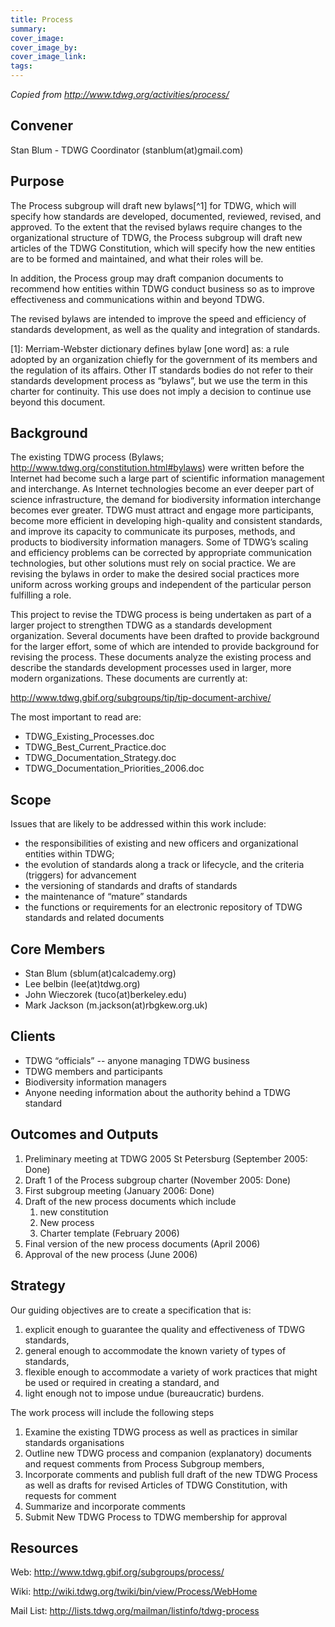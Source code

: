 ```yaml
---
title: Process
summary: 
cover_image: 
cover_image_by: 
cover_image_link: 
tags: 
---
```


_Copied from <http://www.tdwg.org/activities/process/>_

## Convener

Stan Blum - TDWG Coordinator (stanblum(at)gmail.com)

## Purpose

The Process subgroup will draft new bylaws[^1] for TDWG, which will specify how standards are developed, documented, reviewed, revised, and approved. To the extent that the revised bylaws require changes to the organizational structure of TDWG, the Process subgroup will draft new articles of the TDWG Constitution, which will specify how the new entities are to be formed and maintained, and what their roles will be.

In addition, the Process group may draft companion documents to recommend how entities within TDWG conduct business so as to improve effectiveness and communications within and beyond TDWG.

The revised bylaws are intended to improve the speed and efficiency of standards development, as well as the quality and integration of standards.

[1]: Merriam-Webster dictionary defines bylaw [one word] as: a rule adopted by an organization chiefly for the government of its members and the regulation of its affairs. Other IT standards bodies do not refer to their standards development process as “bylaws”, but we use the term in this charter for continuity. This use does not imply a decision to continue use beyond this document.

## Background

The existing TDWG process (Bylaws; <http://www.tdwg.org/constitution.html#bylaws>) were written before the Internet had become such a large part of scientific information management and interchange. As Internet technologies become an ever deeper part of science infrastructure, the demand for biodiversity information interchange becomes ever greater. TDWG must attract and engage more participants, become more efficient in developing high-quality and consistent standards, and improve its capacity to communicate its purposes, methods, and products to biodiversity information managers. Some of TDWG’s scaling and efficiency problems can be corrected by appropriate communication technologies, but other solutions must rely on social practice. We are revising the bylaws in order to make the desired social practices more uniform across working groups and independent of the particular person fulfilling a role.

This project to revise the TDWG process is being undertaken as part of a larger project to strengthen TDWG as a standards development organization. Several documents have been drafted to provide background for the larger effort, some of which are intended to provide background for revising the process. These documents analyze the existing process and describe the standards development processes used in larger, more modern organizations. These documents are currently at:

<http://www.tdwg.gbif.org/subgroups/tip/tip-document-archive/>

The most important to read are:

* TDWG_Existing_Processes.doc
* TDWG_Best_Current_Practice.doc
* TDWG_Documentation_Strategy.doc
* TDWG_Documentation_Priorities_2006.doc

## Scope

Issues that are likely to be addressed within this work include:

* the responsibilities of existing and new officers and organizational entities within TDWG;
* the evolution of standards along a track or lifecycle, and the criteria (triggers) for advancement
* the versioning of standards and drafts of standards
* the maintenance of “mature” standards
* the functions or requirements for an electronic repository of TDWG standards and related documents

## Core Members

* Stan Blum (sblum(at)calcademy.org) 
* Lee belbin (lee(at)tdwg.org) 
* John Wieczorek (tuco(at)berkeley.edu) 
* Mark Jackson (m.jackson(at)rbgkew.org.uk) 

## Clients

* TDWG “officials” -- anyone managing TDWG business
* TDWG members and participants
* Biodiversity information managers
* Anyone needing information about the authority behind a TDWG standard

## Outcomes and Outputs

1. Preliminary meeting at TDWG 2005 St Petersburg (September 2005: Done)
2. Draft 1 of the Process subgroup charter (November 2005: Done)
3. First subgroup meeting (January 2006: Done)
4. Draft of the new process documents which include
    1. new constitution
    2. New process
    3. Charter template (February 2006)
5. Final version of the new process documents (April 2006)
6. Approval of the new process (June 2006)

## Strategy

Our guiding objectives are to create a specification that is:

1. explicit enough to guarantee the quality and effectiveness of TDWG standards,
2. general enough to accommodate the known variety of types of standards,
3. flexible enough to accommodate a variety of work practices that might be used or required in creating a standard, and
4. light enough not to impose undue (bureaucratic) burdens.
 
The work process will include the following steps

1. Examine the existing TDWG process as well as practices in similar standards organisations
2. Outline new TDWG process and companion (explanatory) documents and request comments from Process Subgroup members,
3. Incorporate comments and publish full draft of the new TDWG Process as well as drafts for revised Articles of TDWG Constitution, with requests for comment
4. Summarize and incorporate comments
5. Submit New TDWG Process to TDWG membership for approval

## Resources

Web: <http://www.tdwg.gbif.org/subgroups/process/>

Wiki: <http://wiki.tdwg.org/twiki/bin/view/Process/WebHome>

Mail List: <http://lists.tdwg.org/mailman/listinfo/tdwg-process>
